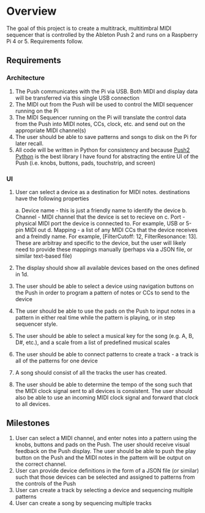 # Overview

The goal of this project is to create a multitrack, multitimbral MIDI sequencer that is controlled by the Ableton Push 2 and runs on a Raspberry Pi 4 or 5. Requirements follow.

## Requirements

### Architecture

1. The Push communicates with the Pi via USB. Both MIDI and display data will be transferred via this single USB connection
2. The MIDI out from the Push will be used to control the MIDI sequencer running on the Pi
3. The MIDI Sequencer running on the Pi will translate the control data from the Push into MIDI notes, CCs, clock, etc. and send out on the appropriate MIDI channel(s)
4. The user should be able to save patterns and songs to disk on the Pi for later recall.
5. All code will be written in Python for consistency and because [Push2 Python](git+https://github.com/ffont/push2-python.git) is the best library I have found for abstracting the entire UI of the Push (i.e. knobs, buttons, pads, touchstrip, and screen)

### UI

1. User can select a device as a destination for MIDI notes. destinations have the following properties
    
    a. Device name - this is just a friendly name to identify the device
    b. Channel - MIDI channel that the device is set to recieve on
    c. Port - physical MIDI port the device is connected to. For example, USB or 5-pin MIDI out
    d. Mapping - a list of any MIDI CCs that the device receives and a freindly name. For example, [FilterCutoff: 12, FilterResonance: 13]. These are arbitray and specific to the device, but the user will likely need to provide these mappings manually (perhaps via a JSON file, or similar text-based file)
1. The display should show all available devices based on the ones defined in 1d.
1. The user should be able to select a device using navigation buttons on the Push in order to program a pattern of notes or CCs to send to the device
1. The user should be able to use the pads on the Push to input notes in a pattern in either real time while the pattern is playing, or in step sequencer style.
1. The user should be able to select a musical key for the song (e.g. A, B, D#, etc.), and a scale from a list of predefined musical scales
1. The user should be able to connect patterns to create a track - a track is all of the patterns for one device
1. A song should consist of all the tracks the user has created.
1. The user should be able to determine the tempo of the song such that the MIDI clock signal sent to all devices is consistent. The user should also be able to use an incoming MIDI clock signal and forward that clock to all devices.

## Milestones

1. User can select a MIDI channel, and enter notes into a pattern using the knobs, buttons and pads on the Push. The user should receive visual feedback on the Push display. The user should be able to push the play button on the Push and the MIDI notes in the pattern will be output on the correct channel.
1. User can provide device definitions in the form of a JSON file (or similar) such that those devices can be selected and assigned to patterns from the controls of the Push
1. User can create a track by selecting a device and sequencing multiple patterns
1. User can create a song by sequencing multiple tracks
